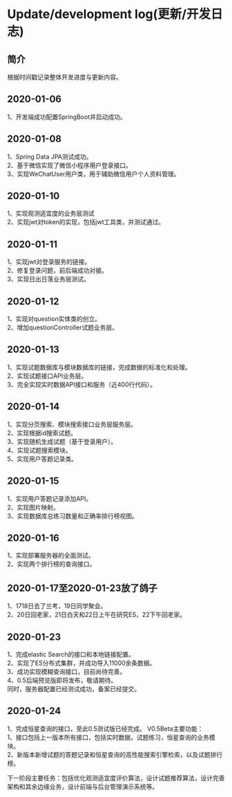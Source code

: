 # Update/development log(更新/开发日志)

## 简介

根据时间戳记录整体开发进度与更新内容。
## 2020-01-06
1、开发端成功配置SpringBoot并启动成功。
## 2020-01-08
1、Spring Data JPA测试成功。  
2、基于微信实现了微信小程序用户登录接口。  
3、实现WeChatUser用户类，用于辅助微信用户个人资料管理。
## 2020-01-10
1、实现观测适宜度的业务层测试  
2、实现jwt对token的实现，包括jwt工具类，并测试通过。
## 2020-01-11
1、实现jwt对登录服务的链接。  
2、修复登录问题，前后端成功对接。  
3、实现日出日落业务层测试。  
## 2020-01-12
1、实现对question实体类的创立。  
2、增加questionController试题业务层。  

## 2020-01-13
1、实现试题数据库与模块数据库的链接，完成数据的标准化和处理。  
2、实现试题接口API业务层。  
3、完全实现实时数据API接口和服务（近400行代码）。

## 2020-01-14
1、实现分页搜索、模块搜索接口业务层服务层。  
2、实现根据id搜索试题。  
3、实现随机生成试题（基于登录用户）。  
4、实现试题搜索模块。  
5、实现用户答题记录类。  

## 2020-01-15
1、实现用户答题记录添加API。  
2、实现图片映射。  
3、实现数据库总练习数量和正确率排行榜视图。  

##  2020-01-16 
1、实现部署服务器的全面测试。  
2、实现两个排行榜的查询接口。

## 2020-01-17至2020-01-23放了鸽子
1、1718日去了兰考，19日同学聚会。  
2、20日回老家，21日白天和22日上午在研究ES，22下午回老家。

## 2020-01-23
1、完成elastic Search的接口和本地链接配置。    
2、实现了ES分布式集群，并成功导入11000余条数据。  
3、成功实现模糊查询接口，目前尚待完善。   
4、0.5后端预览版即将发布，敬请期待。  
同时，服务器配置已经测试成功，备案已经提交。

## 2020-01-24
1、完成恒星查询的接口，至此0.5测试版已经完成。 
V0.5Beta主要功能：  
1、接口包括上一版本所有接口，包括实时数据，试题练习，恒星查询的业务模块。  
2、新版本新增试题的答题记录和恒星查询的高性能搜索引擎检索，以及试题排行榜。

下一阶段主要任务：包括优化观测适宜度评价算法，设计试题推荐算法，设计完善架构和其余边缘业务，设计前端与后台管理演示系统等。
